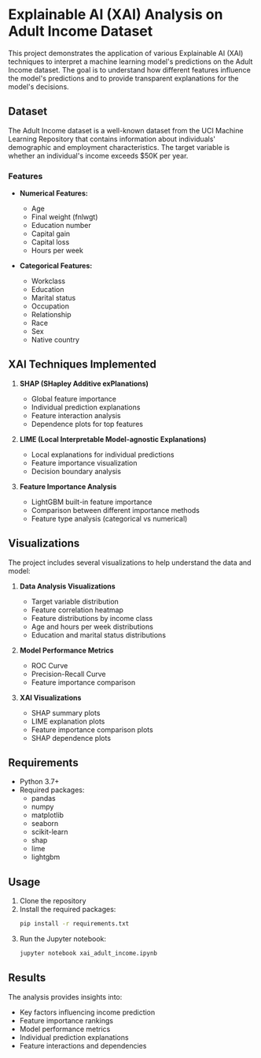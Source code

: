 # Explainable AI (XAI) Analysis on Adult Income Dataset

This project demonstrates the application of various Explainable AI (XAI) techniques to interpret a machine learning model's predictions on the Adult Income dataset. The goal is to understand how different features influence the model's predictions and to provide transparent explanations for the model's decisions.

## Dataset

The Adult Income dataset is a well-known dataset from the UCI Machine Learning Repository that contains information about individuals' demographic and employment characteristics. The target variable is whether an individual's income exceeds $50K per year.

### Features
- **Numerical Features:**
  - Age
  - Final weight (fnlwgt)
  - Education number
  - Capital gain
  - Capital loss
  - Hours per week

- **Categorical Features:**
  - Workclass
  - Education
  - Marital status
  - Occupation
  - Relationship
  - Race
  - Sex
  - Native country

## XAI Techniques Implemented

1. **SHAP (SHapley Additive exPlanations)**
   - Global feature importance
   - Individual prediction explanations
   - Feature interaction analysis
   - Dependence plots for top features

2. **LIME (Local Interpretable Model-agnostic Explanations)**
   - Local explanations for individual predictions
   - Feature importance visualization
   - Decision boundary analysis

3. **Feature Importance Analysis**
   - LightGBM built-in feature importance
   - Comparison between different importance methods
   - Feature type analysis (categorical vs numerical)

## Visualizations

The project includes several visualizations to help understand the data and model:

1. **Data Analysis Visualizations**
   - Target variable distribution
   - Feature correlation heatmap
   - Feature distributions by income class
   - Age and hours per week distributions
   - Education and marital status distributions

2. **Model Performance Metrics**
   - ROC Curve
   - Precision-Recall Curve
   - Feature importance comparison

3. **XAI Visualizations**
   - SHAP summary plots
   - LIME explanation plots
   - Feature importance comparison plots
   - SHAP dependence plots

## Requirements

- Python 3.7+
- Required packages:
  - pandas
  - numpy
  - matplotlib
  - seaborn
  - scikit-learn
  - shap
  - lime
  - lightgbm

## Usage

1. Clone the repository
2. Install the required packages:
   ```bash
   pip install -r requirements.txt
   ```
3. Run the Jupyter notebook:
   ```bash
   jupyter notebook xai_adult_income.ipynb
   ```

## Results

The analysis provides insights into:
- Key factors influencing income prediction
- Feature importance rankings
- Model performance metrics
- Individual prediction explanations
- Feature interactions and dependencies

